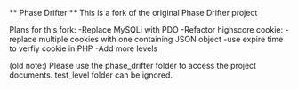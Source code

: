 ** Phase Drifter **
This is a fork of the original Phase Drifter project

Plans for this fork:
-Replace MySQLi with PDO
-Refactor highscore cookie:
  -replace multiple cookies with one containing JSON object
  -use expire time to verfiy cookie in PHP
-Add more levels

(old note:)
Please use the phase_drifter folder to access the project documents. test_level folder can be ignored. 
